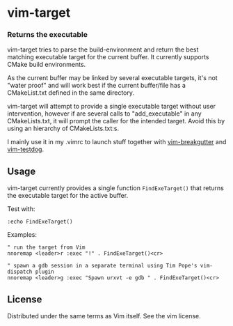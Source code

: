 vim-target
=============
### Returns the executable ###

vim-target tries to parse the build-environment and return the best matching
executable target for the current buffer. It currently supports CMake build
environments.

As the current buffer may be linked by several executable targets, it's not
"water proof" and will work best if the current buffer/file has
a CMakeList.txt defined in the same directory.

vim-target will attempt to provide a single executable target without user
intervention, however if are several calls to "add_executable" in any
CMakeLists.txt, it will prompt the caller for the intended target. Avoid this
by using an hierarchy of CMakeLists.txt:s.

I mainly use it in my .vimrc to launch stuff together with
[vim-breakgutter](http://github.com/raspine/vim-breakgutter) and
[vim-testdog](http://github.com/raspine/vim-testdog).

## Usage
vim-target currently provides a single function `FindExeTarget()` that
returns the executable target for the active buffer.

Test with:
```
:echo FindExeTarget()
```


Examples:
```
" run the target from Vim
nnoremap <leader>r :exec "!" . FindExeTarget()<cr>

" spawn a gdb session in a separate terminal using Tim Pope's vim-dispatch plugin
nnoremap <leader>g :exec "Spawn urxvt -e gdb " . FindExeTarget()<cr>

```

## License

Distributed under the same terms as Vim itself.  See the vim license.
